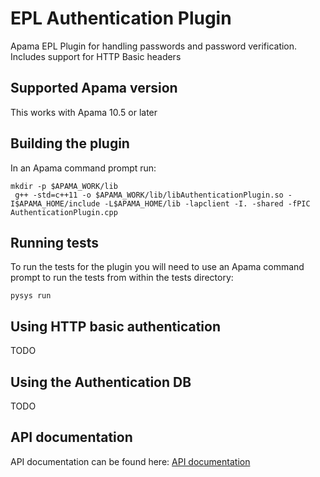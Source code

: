 # EPL Authentication Plugin
Apama EPL Plugin for handling passwords and password verification. Includes support for HTTP Basic headers

## Supported Apama version

This works with Apama 10.5 or later

## Building the plugin

In an Apama command prompt run:

    mkdir -p $APAMA_WORK/lib
	 g++ -std=c++11 -o $APAMA_WORK/lib/libAuthenticationPlugin.so -I$APAMA_HOME/include -L$APAMA_HOME/lib -lapclient -I. -shared -fPIC AuthenticationPlugin.cpp

## Running tests

To run the tests for the plugin you will need to use an Apama command prompt to run the tests from within the tests directory:

    pysys run

## Using HTTP basic authentication

TODO

## Using the Authentication DB

TODO

## API documentation

API documentation can be found here: [API documentation](https://mjj29.github.io/apama-authentication-plugin/)
